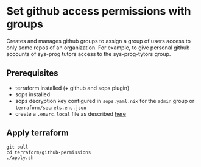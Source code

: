 # Set github access permissions with groups

Creates and manages github groups to assign a group of users access to only some repos of an organization.
For example, to give personal github accounts of sys-prog tutors access to the sys-prog-tytors group.

## Prerequisites

- terraform installed (+ github and sops plugin)
- sops installed
- sops decryption key configured in `sops.yaml.nix` for the `admin` group or `terraform/secrets.enc.json`
- create a `.envrc.local` file as described [here](../README.md)


## Apply terraform

```console
git pull
cd terraform/github-permissions
./apply.sh
```
